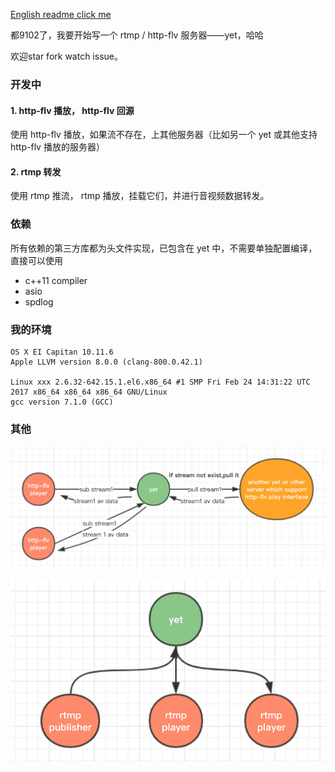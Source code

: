 [English readme click me](./README.EN.md)

都9102了，我要开始写一个 rtmp / http-flv 服务器——yet，哈哈

欢迎star fork watch issue。

### 开发中

#### 1. http-flv 播放， http-flv 回源

使用 http-flv 播放，如果流不存在，上其他服务器（比如另一个 yet 或其他支持 http-flv 播放的服务器）

#### 2. rtmp 转发

使用 rtmp 推流， rtmp 播放，挂载它们，并进行音视频数据转发。

### 依赖

所有依赖的第三方库都为头文件实现，已包含在 yet 中，不需要单独配置编译，直接可以使用

* c++11 compiler
* asio
* spdlog

### 我的环境

```
OS X EI Capitan 10.11.6
Apple LLVM version 8.0.0 (clang-800.0.42.1)

Linux xxx 2.6.32-642.15.1.el6.x86_64 #1 SMP Fri Feb 24 14:31:22 UTC 2017 x86_64 x86_64 x86_64 GNU/Linux
gcc version 7.1.0 (GCC)
```

### 其他

![http_flv_sub_pull](./doc/http_flv_sub_pull.jpg)

![rtmp_broadcast](./doc/rtmp_broadcast.jpg)
